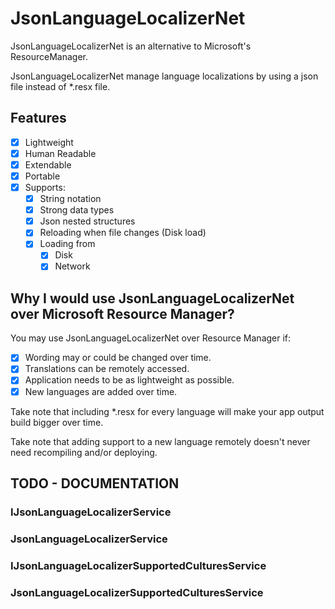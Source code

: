# JsonLanguageLocalizerNet

JsonLanguageLocalizerNet is an alternative to Microsoft's ResourceManager. 

JsonLanguageLocalizerNet manage language localizations by using a json file instead of *.resx file. 

## Features
- [x] Lightweight
- [x] Human Readable
- [x] Extendable
- [x] Portable
- [x] Supports: 
  - [x] String notation
  - [x] Strong data types
  - [x] Json nested structures
  - [x] Reloading when file changes (Disk load)
  - [x] Loading from
    - [x] Disk
    - [x] Network
  
## Why I would use JsonLanguageLocalizerNet over Microsoft Resource Manager?

You may use JsonLanguageLocalizerNet over Resource Manager if:

- [x] Wording may or could be changed over time.
- [x] Translations can be remotely accessed.
- [x] Application needs to be as lightweight as possible.
- [x] New languages are added over time.

Take note that including *.resx for every language will make your app output build bigger over time.

Take note that adding support to a new language remotely doesn't never need recompiling and/or deploying.

## TODO - DOCUMENTATION

### IJsonLanguageLocalizerService

### JsonLanguageLocalizerService

### IJsonLanguageLocalizerSupportedCulturesService

### JsonLanguageLocalizerSupportedCulturesService
